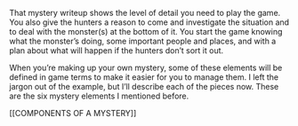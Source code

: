 
That mystery writeup shows the level of detail you need to play the game. You also give the hunters a reason to come and investigate the situation and to deal with the monster(s) at the bottom of it. You start the game knowing what the monster’s doing, some important people and places, and with a plan about what will happen if the hunters don’t sort it out.

When you’re making up your own mystery, some of these elements will be defined in game terms to make it easier for you to manage them. I left the jargon out of the example, but I’ll describe each of the pieces now. These are the six mystery elements I mentioned before.

[[COMPONENTS OF A MYSTERY]]